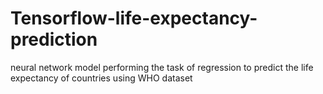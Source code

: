 # Tensorflow-life-expectancy-prediction
 neural network model performing the task of regression to predict the life expectancy of countries using WHO dataset
